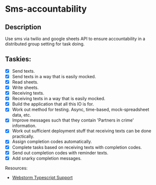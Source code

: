 Sms-accountability
======

Description
---
Use sms via twilio and google sheets API to ensure accountability in a distributed group setting for task doing.

Taskies:
---
 - [x] Send texts.
 - [x] Send texts in a way that is easily mocked.
 - [x] Read sheets.
 - [x] Write sheets.
 - [x] Receiving texts.
 - [x] Receiving texts in a way that is easily mocked.
 - [x] Build the application that all this IO is for.
 - [x] Work out method for testing. Async, time-based, mock-spreadsheet data, etc.
 - [x] Improve messages such that they contain 'Partners in crime' information.
 - [x] Work out sufficient deployment stuff that receiving texts can be done practically.
 - [x] Assign completion codes automatically.
 - [x] Complete tasks based on receiving texts with completion codes.
 - [x] Send out completion codes with reminder texts.
 - [x] Add snarky completion messages.

Resources:
 - [Webstorm Typescript Support](https://www.jetbrains.com/help/webstorm/2016.3/transpiling-typescript-to-javascript.html)
